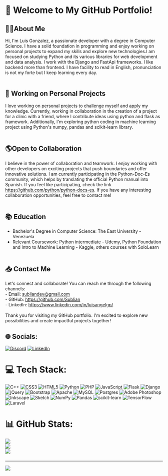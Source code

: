 # 💫 Welcome to My GitHub Portfolio!<br>
## 👨‍💻About Me<br>
Hi, I'm Luis Gonzalez, a passionate developer with a degree in Computer Science. I have a solid foundation in programming and enjoy working on personal projects to expand my skills and explore new technologies.I am focused on studying Python and its various libraries for web development and data analysis.
I work with the Django and FastApi frameworks. I like backend more than frontend. I have facility to read in English, pronunciation is not my forte but I keep learning every day.
<br><br>
## 🦾 Working on Personal Projects<br>
I love working on personal projects to challenge myself and apply my knowledge. Currently, working in collaboration in the creation of a project for a clinic with a friend, where I contribute ideas using python and flask as framework. Additionally, I'm exploring python coding in machine learning project using Python's numpy, pandas and scikit-learn library.<br><br>
## 🌎Open to Collaboration <br>
I believe in the power of collaboration and teamwork. I enjoy working with other developers on exciting projects that push boundaries and offer innovative solutions. 
I am currently participating in the Python-Doc-Es community, which helps by translating the official Python manual into Spanish. 
If you feel like participating, check the link <https://github.com/python/python-docs-es>.
If you have any interesting collaboration opportunities, feel free to contact me!
<br><br>
## 📚 Education <br> 
- Bachelor's Degree in Computer Science: The East University - Venezuela<br>
- Relevant Coursework: Python intermediate - Udemy, Python Foundation and Intro to Machine Learning - Kaggle, others courses with SoloLearn<br><br>
## 📥 Contact Me <br>
Let's connect and collaborate! You can reach me through the following channels:<br>- Email: subliandev@gmail.com<br>- GitHub: https://github.com/Sublian<br>- LinkedIn: https://www.linkedin.com/in/luisangelgp/<br><br>
Thank you for visiting my GitHub portfolio. I'm excited to explore new possibilities and create impactful projects together!<br>


## 🌐 Socials:
[![Discord](https://img.shields.io/badge/Discord-%237289DA.svg?logo=discord&logoColor=white)](https://discord.gg/subliandev) [![LinkedIn](https://img.shields.io/badge/LinkedIn-%230077B5.svg?logo=linkedin&logoColor=white)](https://linkedin.com/in/https://www.linkedin.com/in/luisangelgp) 

# 💻 Tech Stack:
![C++](https://img.shields.io/badge/c++-%2300599C.svg?style=plastic&logo=c%2B%2B&logoColor=white) ![CSS3](https://img.shields.io/badge/css3-%231572B6.svg?style=plastic&logo=css3&logoColor=white) ![HTML5](https://img.shields.io/badge/html5-%23E34F26.svg?style=plastic&logo=html5&logoColor=white) ![Python](https://img.shields.io/badge/python-3670A0?style=plastic&logo=python&logoColor=ffdd54) ![PHP](https://img.shields.io/badge/php-%23777BB4.svg?style=plastic&logo=php&logoColor=white) ![JavaScript](https://img.shields.io/badge/javascript-%23323330.svg?style=plastic&logo=javascript&logoColor=%23F7DF1E) ![Flask](https://img.shields.io/badge/flask-%23000.svg?style=plastic&logo=flask&logoColor=white) ![Django](https://img.shields.io/badge/django-%23092E20.svg?style=plastic&logo=django&logoColor=white) ![jQuery](https://img.shields.io/badge/jquery-%230769AD.svg?style=plastic&logo=jquery&logoColor=white) ![Bootstrap](https://img.shields.io/badge/bootstrap-%23563D7C.svg?style=plastic&logo=bootstrap&logoColor=white) ![Apache](https://img.shields.io/badge/apache-%23D42029.svg?style=plastic&logo=apache&logoColor=white) ![MySQL](https://img.shields.io/badge/mysql-%2300f.svg?style=plastic&logo=mysql&logoColor=white) ![Postgres](https://img.shields.io/badge/postgres-%23316192.svg?style=plastic&logo=postgresql&logoColor=white) ![Adobe Photoshop](https://img.shields.io/badge/adobephotoshop-%2331A8FF.svg?style=plastic&logo=adobephotoshop&logoColor=white) ![Inkscape](https://img.shields.io/badge/Inkscape-e0e0e0?style=plastic&logo=inkscape&logoColor=080A13) ![Sketch](https://img.shields.io/badge/Sketch-FFB387?style=plastic&logo=sketch&logoColor=black) ![NumPy](https://img.shields.io/badge/numpy-%23013243.svg?style=plastic&logo=numpy&logoColor=white) ![Pandas](https://img.shields.io/badge/pandas-%23150458.svg?style=plastic&logo=pandas&logoColor=white) ![scikit-learn](https://img.shields.io/badge/scikit--learn-%23F7931E.svg?style=plastic&logo=scikit-learn&logoColor=white) ![TensorFlow](https://img.shields.io/badge/TensorFlow-%23FF6F00.svg?style=plastic&logo=TensorFlow&logoColor=white) ![Laravel](https://img.shields.io/badge/laravel-%23FF2D20.svg?style=plastic&logo=laravel&logoColor=white)
# 📊 GitHub Stats:
![](https://github-readme-stats.vercel.app/api?username=sublian&theme=gruvbox&hide_border=true&include_all_commits=false&count_private=false)<br/>
![](https://github-readme-streak-stats.herokuapp.com/?user=sublian&theme=gruvbox&hide_border=true)<br/>
![](https://github-readme-stats.vercel.app/api/top-langs/?username=sublian&theme=gruvbox&hide_border=true&include_all_commits=false&count_private=false&layout=compact)

### 

---
[![](https://visitcount.itsvg.in/api?id=sublian&icon=8&color=0)](https://visitcount.itsvg.in)

<!-- Proudly created with GPRM ( https://gprm.itsvg.in ) -->
